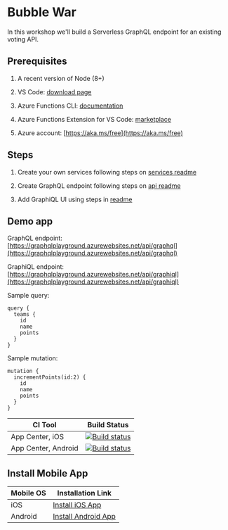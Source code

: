 # Bubble War

In this workshop we'll build a Serverless GraphQL endpoint for an existing voting API.

## Prerequisites

1. A recent version of Node (8+)

1. VS Code: [download page](https://code.visualstudio.com/download/?WT.mc_id=workshop-ldnjs-sicotin)  

1. Azure Functions CLI: [documentation](https://docs.microsoft.com/en-us/azure/azure-functions/functions-run-local?WT.mc_id=workshop-ldnjs-sicotin)  

1. Azure Functions Extension for VS Code: [marketplace](https://marketplace.visualstudio.com/items/?WT.mc_id=workshop-ldnjs-sicotin&itemName=ms-azuretools.vscode-azurefunctions)  

1. Azure account: [https://aka.ms/free](https://aka.ms/free)

## Steps

1. Create your own services following steps on [services readme](https://github.com/simonaco/serverless-graphql-workshop/blob/master/services/Readme.md)

1. Create GraphQL endpoint following steps on [api readme](https://github.com/simonaco/serverless-graphql-workshop/blob/master/graphql-api/Readme.md)

1. Add GraphiQL UI using steps in [readme](https://github.com/simonaco/serverless-graphql-workshop/blob/master/graphiql/Readme.md)

## Demo app

GraphQL endpoint: [https://graphqlplayground.azurewebsites.net/api/graphql](https://graphqlplayground.azurewebsites.net/api/graphql)

GraphiQL endpoint:
[https://graphqlplayground.azurewebsites.net/api/graphiql](https://graphqlplayground.azurewebsites.net/api/graphiql)

Sample query:

```
query {
  teams {
    id
    name
    points
  }
}
```

Sample mutation:

```
mutation {
  incrementPoints(id:2) {
    id
    name
    points
  }
}
```

|CI Tool                    |Build Status|
|---------------------------|---|
| App Center, iOS | [![Build status](https://build.appcenter.ms/v0.1/apps/60056d45-f42f-4bcd-870b-19c10c400c66/branches/master/badge)](https://appcenter.ms) |
| App Center, Android | [![Build status](https://build.appcenter.ms/v0.1/apps/b1cdcf1b-2685-4105-894e-9b60087dfc48/branches/master/badge)](https://appcenter.ms) |


## Install Mobile App

| Mobile OS | Installation Link |
|-----------|-------------------|
| iOS | [Install iOS App](./mobile/VotingApp/iOS_Download_Instructions.md) |
| Android | [Install Android App](https://install.appcenter.ms/orgs/voting-app/apps/bubble-war/distribution_groups/london%20graphql%20workshop) |
